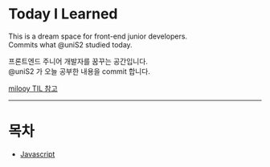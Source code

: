 # Today I Learned
This is a dream space for front-end junior developers.  
Commits what @uniS2 studied today.

프론트엔드 주니어 개발자를 꿈꾸는 공간입니다.  
@uniS2 가 오늘 공부한 내용을 commit 합니다.

[milooy TIL 참고](https://github.com/milooy/TIL)
  
---

# 목차

- [Javascript](/javascript)
